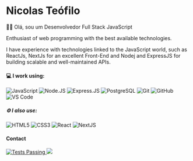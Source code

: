 # Nicolas Teófilo

👋🏻 Olá, sou um Desenvolvedor Full Stack JavaScript

Enthusiast of web programming with the best available technologies.

I have experience with technologies linked to the JavaScript world, such as ReactJs, NextJs for an excellent Front-End and Nodej and ExpressJS for building scalable and well-maintained APIs.
 
#### 💻 I work using:
 
![JavaScript](https://img.shields.io/badge/-JavaScript-354f52?style=flat-square&logo=javascript)
![Node.JS](https://img.shields.io/badge/-Node.JS-354f52?style=flat-square&logo=Node.js)
![Express.JS](https://img.shields.io/badge/-Express.JS-354f52?style=flat-square&logo=expressjs)
![PostgreSQL](https://img.shields.io/badge/-PostgreSQL-354f52?style=flat-square&logo=postgresql)
![Git](https://img.shields.io/badge/-Git-354f52?style=flat-square&logo=git)
![GitHub](https://img.shields.io/badge/-GitHub-354f52?style=flat-square&logo=github)
![VS Code](https://img.shields.io/badge/-VS%20Code-354f52?style=flat-square&logo=visual-studio-code)
  
##### ⚙️ I also use: 

![HTML5](https://img.shields.io/badge/-HTML5-354f52?style=flat-square&logo=html5&logoColor=white)
![CSS3](https://img.shields.io/badge/-CSS3-354f52?style=flat-square&logo=css3)
![React](https://img.shields.io/badge/-React-354f52?style=flat-square&logo=react)
![NextJS](https://img.shields.io/badge/-NextJS-354f52?style=flat-square&logo=next)
  

 #### Contact
 
 <a href="https://www.linkedin.com/in/nicolasteofilo/" target="blank">
      <img alt="Tests Passing" src="https://img.shields.io/badge/-Nicolas%20Teófilo-354f52?style=flat-square&logo=Linkedin&logoColor=white&link=https://www.linkedin.com/in/nicolasteofilo/)](https://www.linkedin.com/in/nicolasteofilo/" />
 </a>
 <a href="mailto:contato.nicolasteofilo@gmail.com">
      <img src="https://img.shields.io/badge/-contato.nicolasteofilo@gmail.com-354f52?style=flat-square&logo=Gmail&logoColor=white&link=)](mailto:contato.nicolasteofilo@gmail.com"/>

